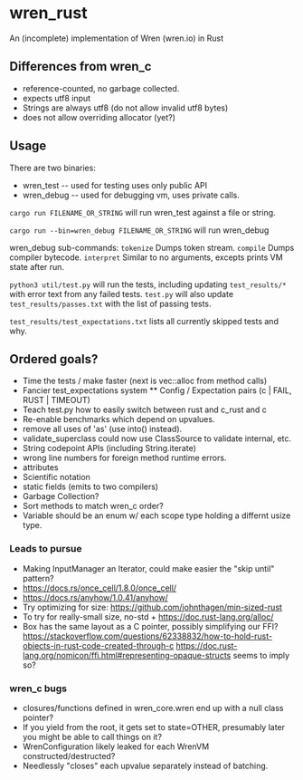 # wren_rust
An (incomplete) implementation of Wren (wren.io) in Rust

## Differences from wren_c
* reference-counted, no garbage collected.
* expects utf8 input
* Strings are always utf8 (do not allow invalid utf8 bytes)
* does not allow overriding allocator (yet?)

## Usage

There are two binaries:
- wren_test -- used for testing uses only public API
- wren_debug -- used for debugging vm, uses private calls.

`cargo run FILENAME_OR_STRING`
will run wren_test against a file or string.


`cargo run --bin=wren_debug FILENAME_OR_STRING` will run wren_debug

wren_debug sub-commands:
`tokenize` Dumps token stream.
`compile`  Dumps compiler bytecode.
`interpret` Similar to no arguments, excepts prints VM state after run.


`python3 util/test.py` will run the tests, including updating `test_results/*`
with error text from any failed tests.  `test.py` will also update
`test_results/passes.txt` with the list of passing tests.

`test_results/test_expectations.txt` lists all currently skipped tests and why.

## Ordered goals?
* Time the tests / make faster (next is vec::alloc from method calls)
* Fancier test_expectations system
 ** Config / Expectation pairs (c | FAIL, RUST | TIMEOUT)
* Teach test.py how to easily switch between rust and c_rust and c
* Re-enable benchmarks which depend on upvalues.
* remove all uses of 'as' (use into() instead).
* validate_superclass could now use ClassSource to validate internal, etc.
* String codepoint APIs (including String.iterate)
* wrong line numbers for foreign method runtime errors.
* attributes
* Scientific notation
* static fields (emits to two compilers)
* Garbage Collection?
* Sort methods to match wren_c order?
* Variable should be an enum w/ each scope type holding a differnt usize type.

### Leads to pursue
* Making InputManager an Iterator, could make easier the "skip until" pattern?
* https://docs.rs/once_cell/1.8.0/once_cell/
* https://docs.rs/anyhow/1.0.41/anyhow/
* Try optimizing for size: https://github.com/johnthagen/min-sized-rust
* To try for really-small size, no-std + https://doc.rust-lang.org/alloc/
* Box has the same layout as a C pointer, possibly simplifying our FFI?
https://stackoverflow.com/questions/62338832/how-to-hold-rust-objects-in-rust-code-created-through-c
https://doc.rust-lang.org/nomicon/ffi.html#representing-opaque-structs seems to imply so?

### wren_c bugs
* closures/functions defined in wren_core.wren end up with a null class pointer?
* If you yield from the root, it gets set to state=OTHER, presumably later you
might be able to call things on it?
* WrenConfiguration likely leaked for each WrenVM constructed/destructed?
* Needlessly "closes" each upvalue separately instead of batching.